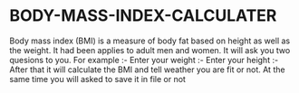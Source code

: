 # BODY-MASS-INDEX-CALCULATER
Body mass index (BMI) is a measure of body fat based on height as well as the weight. It had been applies to adult men and women. It will ask you two quesions to you. For example :- Enter your weight :- Enter your height :- After that it will calculate the BMI and tell weather you are fit or not. At the same time you will asked to save it in file or not
